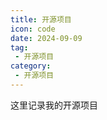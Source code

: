 ```yaml
---
title: 开源项目
icon: code
date: 2024-09-09
tag:
 - 开源项目
category:
 - 开源项目
---
```


这里记录我的开源项目

<!-- more -->

<Catalog />